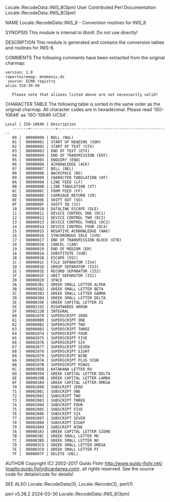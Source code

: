 Locale::RecodeData::INIS_8(3pm)				      User Contributed Perl Documentation			       Locale::RecodeData::INIS_8(3pm)

NAME
       Locale::RecodeData::INIS_8 - Conversion routines for INIS_8

SYNOPSIS
       This module is internal to libintl.  Do not use directly!

DESCRIPTION
       This module is generated and contains the conversion tables and routines for INIS-8.

COMMENTS
       The following comments have been extracted from the original charmap:

	version: 1.0
	repertoiremap: mnemonic,ds
	 source: ECMA registry
	alias ISO-IR-50

       Please note that aliases listed above are not necessarily valid!

CHARACTER TABLE
       The following table is sorted in the same order as the original charmap.	 All character codes are in hexadecimal.  Please read 'ISO-10646' as
       'ISO-10646-UCS4'.

	Local | ISO-10646 | Description
       -------+-----------+-------------------------------------------------
	   00 |	 00000000 | NULL (NUL)
	   01 |	 00000001 | START OF HEADING (SOH)
	   02 |	 00000002 | START OF TEXT (STX)
	   03 |	 00000003 | END OF TEXT (ETX)
	   04 |	 00000004 | END OF TRANSMISSION (EOT)
	   05 |	 00000005 | ENQUIRY (ENQ)
	   06 |	 00000006 | ACKNOWLEDGE (ACK)
	   07 |	 00000007 | BELL (BEL)
	   08 |	 00000008 | BACKSPACE (BS)
	   09 |	 00000009 | CHARACTER TABULATION (HT)
	   0A |	 0000000A | LINE FEED (LF)
	   0B |	 0000000B | LINE TABULATION (VT)
	   0C |	 0000000C | FORM FEED (FF)
	   0D |	 0000000D | CARRIAGE RETURN (CR)
	   0E |	 0000000E | SHIFT OUT (SO)
	   0F |	 0000000F | SHIFT IN (SI)
	   10 |	 00000010 | DATALINK ESCAPE (DLE)
	   11 |	 00000011 | DEVICE CONTROL ONE (DC1)
	   12 |	 00000012 | DEVICE CONTROL TWO (DC2)
	   13 |	 00000013 | DEVICE CONTROL THREE (DC3)
	   14 |	 00000014 | DEVICE CONTROL FOUR (DC4)
	   15 |	 00000015 | NEGATIVE ACKNOWLEDGE (NAK)
	   16 |	 00000016 | SYNCHRONOUS IDLE (SYN)
	   17 |	 00000017 | END OF TRANSMISSION BLOCK (ETB)
	   18 |	 00000018 | CANCEL (CAN)
	   19 |	 00000019 | END OF MEDIUM (EM)
	   1A |	 0000001A | SUBSTITUTE (SUB)
	   1B |	 0000001B | ESCAPE (ESC)
	   1C |	 0000001C | FILE SEPARATOR (IS4)
	   1D |	 0000001D | GROUP SEPARATOR (IS3)
	   1E |	 0000001E | RECORD SEPARATOR (IS2)
	   1F |	 0000001F | UNIT SEPARATOR (IS1)
	   20 |	 00000020 | SPACE
	   3A |	 000003B1 | GREEK SMALL LETTER ALPHA
	   3B |	 000003B2 | GREEK SMALL LETTER BETA
	   3C |	 000003B3 | GREEK SMALL LETTER GAMMA
	   3D |	 000003B4 | GREEK SMALL LETTER DELTA
	   3E |	 0000039E | GREEK CAPITAL LETTER XI
	   5E |	 00002192 | RIGHTWARDS ARROW
	   5F |	 0000222B | INTEGRAL
	   60 |	 00002070 | SUPERSCRIPT ZERO
	   61 |	 000000B9 | SUPERSCRIPT ONE
	   62 |	 000000B2 | SUPERSCRIPT TWO
	   63 |	 000000B3 | SUPERSCRIPT THREE
	   64 |	 00002074 | SUPERSCRIPT FOUR
	   65 |	 00002075 | SUPERSCRIPT FIVE
	   66 |	 00002076 | SUPERSCRIPT SIX
	   67 |	 00002077 | SUPERSCRIPT SEVEN
	   68 |	 00002078 | SUPERSCRIPT EIGHT
	   69 |	 00002079 | SUPERSCRIPT NINE
	   6A |	 0000207A | SUPERSCRIPT PLUS SIGN
	   6B |	 0000207B | SUPERSCRIPT MINUS
	   6C |	 000030EB | KATAKANA LETTER RU
	   6D |	 00000394 | GREEK CAPITAL LETTER DELTA
	   6E |	 0000039B | GREEK CAPITAL LETTER LAMDA
	   6F |	 000003A9 | GREEK CAPITAL LETTER OMEGA
	   70 |	 00002080 | SUBSCRIPT ZERO
	   71 |	 00002081 | SUBSCRIPT ONE
	   72 |	 00002082 | SUBSCRIPT TWO
	   73 |	 00002083 | SUBSCRIPT THREE
	   74 |	 00002084 | SUBSCRIPT FOUR
	   75 |	 00002085 | SUBSCRIPT FIVE
	   76 |	 00002086 | SUBSCRIPT SIX
	   77 |	 00002087 | SUBSCRIPT SEVEN
	   78 |	 00002088 | SUBSCRIPT EIGHT
	   79 |	 00002089 | SUBSCRIPT NINE
	   7A |	 000003A3 | GREEK CAPITAL LETTER SIGMA
	   7B |	 000003BC | GREEK SMALL LETTER MU
	   7C |	 000003BD | GREEK SMALL LETTER NU
	   7D |	 000003C9 | GREEK SMALL LETTER OMEGA
	   7E |	 000003C0 | GREEK SMALL LETTER PI
	   7F |	 0000007F | DELETE (DEL)

AUTHOR
       Copyright (C) 2002-2017 Guido Flohr <http://www.guido-flohr.net/> (<mailto:guido.flohr@cantanea.com>), all rights reserved.  See the source code for
       details!code for details!

SEE ALSO
       Locale::RecodeData(3), Locale::Recode(3), perl(1)

perl v5.38.2								  2024-03-30					       Locale::RecodeData::INIS_8(3pm)
